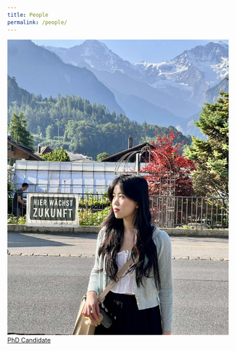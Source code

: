 ```yaml
---
title: People
permalink: /people/
---
```


<div class="text-center">
  <img src="assets/images/anhdang.jpg" class="img-thumbnail" alt="anhdang">
  <div class="mt-2">
    <a href="/about/" class="text-decoration-none">PhD Candidate</a>
  </div>
</div>
